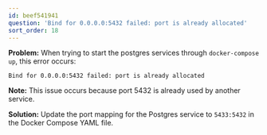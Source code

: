 ```yaml
---
id: beef541941
question: 'Bind for 0.0.0.0:5432 failed: port is already allocated'
sort_order: 18
---
```


**Problem:** When trying to start the postgres services through `docker-compose up`, this error occurs:

```
Bind for 0.0.0.0:5432 failed: port is already allocated
```

**Note:** This issue occurs because port 5432 is already used by another service.

**Solution:** Update the port mapping for the Postgres service to `5433:5432` in the Docker Compose YAML file.